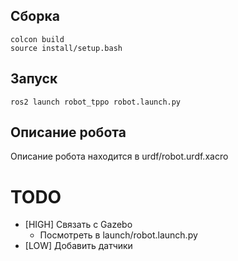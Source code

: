## Сборка
```
colcon build
source install/setup.bash
```
## Запуск
```
ros2 launch robot_tppo robot.launch.py
```
## Описание робота 
Описание робота находится в urdf/robot.urdf.xacro

# TODO
- [HIGH] Связать с Gazebo
  - Посмотреть в launch/robot.launch.py
- [LOW] Добавить датчики
